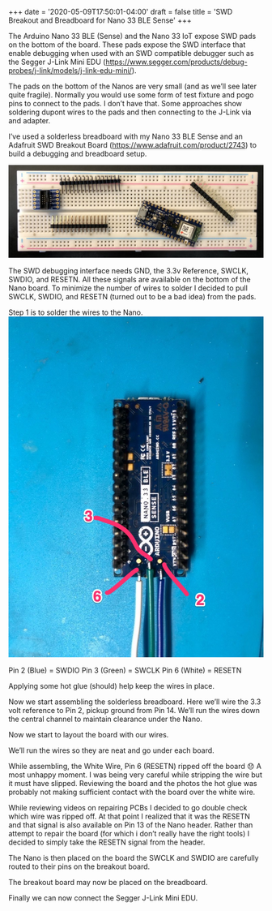 +++
date = '2020-05-09T17:50:01-04:00'
draft = false
title = 'SWD Breakout and Breadboard for Nano 33 BLE Sense'
+++

The Arduino Nano 33 BLE (Sense) and the Nano 33 IoT expose SWD pads on the bottom of the board.  These pads expose the SWD interface that enable debugging when used with an SWD compatible debugger such as the Segger J-Link Mini EDU (https://www.segger.com/products/debug-probes/j-link/models/j-link-edu-mini/).

The pads on the bottom of the Nanos are very small (and as we’ll see later quite fragile).  Normally you would use some form of test fixture and pogo pins to connect to the pads.  I don’t have that.  Some approaches show soldering dupont wires to the pads and then connecting to the J-Link via and adapter.

I’ve used a solderless breadboard with my Nano 33 BLE Sense and an Adafruit SWD Breakout Board (https://www.adafruit.com/product/2743) to build a debugging and breadboard setup.

![Breadboard layout](/assets/images/NanoBreadboard/pic1.jpeg)

The SWD debugging interface needs GND, the 3.3v Reference, SWCLK, SWDIO, and RESETN.  All these signals are available on the bottom of the Nano board.  To minimize the number of wires to solder I decided to pull SWCLK, SWDIO, and RESETN (turned out to be a bad idea) from the pads.


Step 1 is to solder the wires to the Nano.
![Pic 2](/assets/images/NanoBreadboard/pic2.jpeg)

Pin 2 (Blue) = SWDIO
Pin 3 (Green) = SWCLK
Pin 6 (White) = RESETN

Applying some hot glue (should) help keep the wires in place.


Now we start assembling the solderless breadboard.  Here we’ll wire the 3.3 volt reference to Pin 2, pickup ground from Pin 14.  We’ll run the wires down the central channel to maintain clearance under the Nano.


Now we start to layout the board with our wires.


We’ll run the wires so they are neat and go under each board.  

While assembling, the White Wire, Pin 6 (RESETN) ripped off the board 😞   A most unhappy moment.  I was being very careful while stripping the wire but it must have slipped.  Reviewing the board and the photos the hot glue was probably not making sufficient contact with the board over the white wire.

While reviewing videos on repairing PCBs I decided to go double check which wire was ripped off.  At that point I realized that it was the RESETN and that signal is also available on Pin 13 of the Nano header.  Rather than attempt to repair the board (for which i don’t really have the right tools) I decided to simply take the RESETN signal from the header.


The Nano is then placed on the board the SWCLK and SWDIO are carefully routed to their pins on the breakout board.

The breakout board may now be placed on the breadboard.


Finally we can now connect the Segger J-Link Mini EDU.



